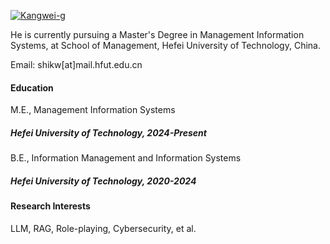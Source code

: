 

[![Kangwei-g](https://img.shields.io/badge/kangwei-github-blue?logo=github)](https://github.com/Kangwei-g)

He is currently pursuing a Master's Degree in Management Information Systems, at School of Management, Hefei University of Technology, China.

Email: shikw[at]mail.hfut.edu.cn

#### Education

M.E., Management Information Systems 
##### Hefei University of Technology, 2024-Present

B.E., Information Management and Information Systems
##### Hefei University of Technology, 2020-2024

#### Research Interests
LLM, RAG, Role-playing, Cybersecurity, et al.
